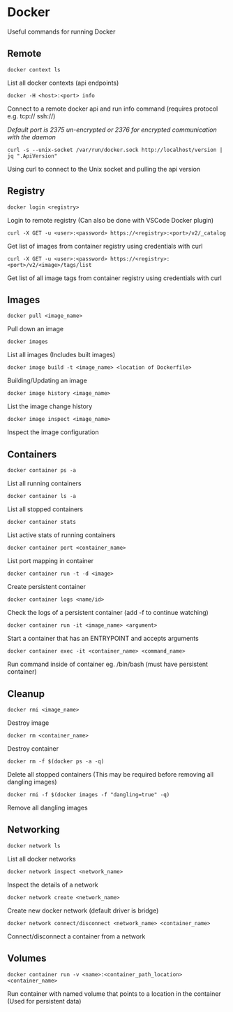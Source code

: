 # Docker

Useful commands for running Docker

## Remote

```
docker context ls
```

List all docker contexts (api endpoints)

```
docker -H <host>:<port> info
```

Connect to a remote docker api and run info command (requires protocol e.g. tcp:// ssh://)

*Default port is 2375 un-encrypted or 2376 for encrypted communication with the daemon*

```
curl -s --unix-socket /var/run/docker.sock http://localhost/version | jq ".ApiVersion"
```

Using curl to connect to the Unix socket and pulling the api version

## Registry

```
docker login <registry>
```

Login to remote registry (Can also be done with VSCode Docker plugin)

```
curl -X GET -u <user>:<password> https://<registry>:<port>/v2/_catalog
```

Get list of images from container registry using credentials with curl

```
curl -X GET -u <user>:<password> https://<registry>:<port>/v2/<image>/tags/list
```

Get list of all image tags from container registry using credentials with curl 

## Images

```
docker pull <image_name>
```

Pull down an image

```
docker images
```

List all images (Includes built images)

```
docker image build -t <image_name> <location of Dockerfile>
```

Building/Updating an image

```
docker image history <image_name>
```

List the image change history

```
docker image inspect <image_name>
```

Inspect the image configuration

## Containers

```
docker container ps -a
```

List all running containers

```
docker container ls -a
```

List all stopped containers

```
docker container stats
```

List active stats of running containers

```
docker container port <container_name>
```

List port mapping in container

```
docker container run -t -d <image>
```

Create persistent container

```
docker container logs <name/id>
```

Check the logs of a persistent container (add -f to continue watching)

```
docker container run -it <image_name> <argument>
```

Start a container that has an ENTRYPOINT and accepts arguments

```
docker container exec -it <container_name> <command_name>
```

Run command inside of container eg. /bin/bash (must have persistent container)

## Cleanup

```
docker rmi <image_name>
```

Destroy image

```
docker rm <container_name>
```

Destroy container

```
docker rm -f $(docker ps -a -q)
```

Delete all stopped containers (This may be required before removing all dangling images)

```
docker rmi -f $(docker images -f "dangling=true" -q)
```

Remove all dangling images

## Networking

```
docker network ls
```

List all docker networks

```
docker network inspect <network_name>
```

Inspect the details of a network

```
docker network create <network_name>
```

Create new docker network (default driver is bridge)

```
docker network connect/disconnect <network_name> <container_name>
```

Connect/disconnect a container from a network

## Volumes

```
docker container run -v <name>:<container_path_location> <container_name>
```

Run container with named volume that points to a location in the container (Used for persistent data)
